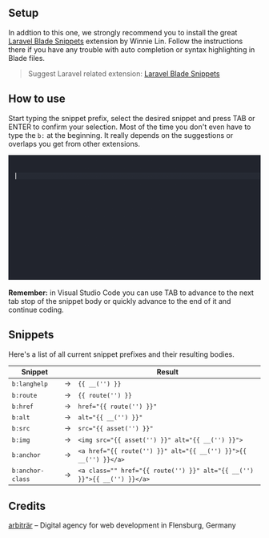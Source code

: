 ## Setup

In addtion to this one, we strongly recommend you to install the great [Laravel Blade Snippets](https://marketplace.visualstudio.com/items?itemName=onecentlin.laravel-blade) extension by Winnie Lin. Follow the instructions there if you have any trouble with auto completion or syntax highlighting in Blade files.

> Suggest Laravel related extension: [Laravel Blade Snippets](https://marketplace.visualstudio.com/items?itemName=onecentlin.laravel-blade)

## How to use

Start typing the snippet prefix, select the desired snippet and press TAB or ENTER to confirm your selection. Most of the time you don't even have to type the `b:` at the beginning. It really depends on the suggestions or overlaps you get from other extensions.

![Selecting a snippet](images/snippet.gif)

**Remember:** in Visual Studio Code you can use TAB to advance to the next tab stop of the snippet body or quickly advance to the end of it and continue coding.

## Snippets

Here's a list of all current snippet prefixes and their resulting bodies.

| Snippet           |   | Result                                                                    |
|-------------------|---|---------------------------------------------------------------------------|
| `b:langhelp`      | → | `{{ __('') }}`                                                            | 
| `b:route`         | → | `{{ route('') }}`                                                         |
| `b:href`          | → | `href="{{ route('') }}"`                                                  |
| `b:alt`           | → | `alt="{{ __('') }}"`                                                      |
| `b:src`           | → | `src="{{ asset('') }}"`                                                   |
| `b:img`           | → | `<img src="{{ asset('') }}" alt="{{ __('') }}">`                          |
| `b:anchor`        | → | `<a href="{{ route('') }}" alt="{{ __('') }}">{{ __('') }}</a>`           |
| `b:anchor-class`  | → | `<a class="" href="{{ route('') }}" alt="{{ __('') }}">{{ __('') }}</a>`  |

## Credits

[arbiträr](https://arbitraer.de) – Digital agency for web development in Flensburg, Germany